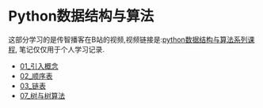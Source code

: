 # Python数据结构与算法

这部分学习的是传智播客在B站的视频,视频链接是:[python数据结构与算法系列课程](https://www.bilibili.com/video/av21540971), 笔记仅仅用于个人学习记录.

- [01_引入概念](./01_引入概念/README.md)
- [02_顺序表](./02_顺序表)
- [03_链表](./03_链表)
- [07_树与树算法](./07_树与树算法)